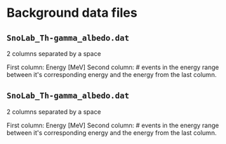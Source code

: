 # Background data  files

## `SnoLab_Th-gamma_albedo.dat`

2 columns separated by a space

First column: Energy [MeV]
Second column: # events in the energy range between it's corresponding energy and the energy from the last column.

## `SnoLab_Th-gamma_albedo.dat`

2 columns separated by a space

First column: Energy [MeV]
Second column: # events in the energy range between it's corresponding energy and the energy from the last column.

